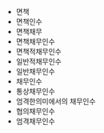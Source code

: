 - 면책
- 면책인수
- 면책채무
- 면책채무인수
- 면책적채무인수
- 일반적채무인수
- 일반채무인수
- 채무인수
- 통상채무인수
- 엄격한의미에서의 채무인수
- 협의채무인수
- 엄격채무인수
